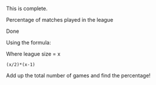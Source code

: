 This is complete.

Percentage of matches played in the league

Done

Using the formula:

Where league size = x

```
(x/2)*(x-1)
```

Add up the total number of games and find the percentage!